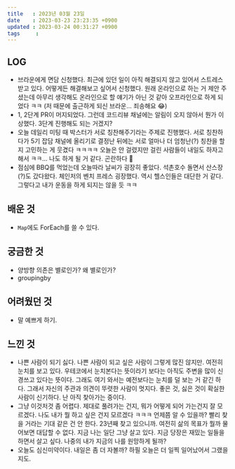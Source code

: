 ```yaml
---
title   : 2023년 03월 23일
date    : 2023-03-23 23:23:35 +0900
updated : 2023-03-24 00:31:27 +0900
tags     : 
---
```

## LOG
- 브라운에게 면담 신청했다. 최근에 있던 일이 아직 해결되지 않고 있어서 스트레스 받고 있다. 어떻게든 해결해보고 싶어서 신청했다. 원래 온라인으로 하는 거 제안 주셨는데 아무리 생각해도 온라인으로 할 얘기가 아닌 것 같아 오프라인으로 하게 되었다 ㅋㅋ (저 때문에 출근하게 되신 브라운... 죄송해요 😂)
- 1, 2단계 PR이 머지되었다. 그런데 코드리뷰 채널에는 알림이 오지 않아서 뭔가 이상했다. 3단계 진행해도 되는 거겠지?
- 오늘 데일리 미팅 때 박스터가 서로 칭찬해주기라는 주제로 진행했다. 서로 칭찬하다가 5기 잡담 채널에 올리기로 결정난 뒤에는 서로 얼마나 더 엄청난(?) 칭찬을 할 지 고민하는 게 웃겼다 ㅋㅋㅋㅋ 오늘은 안 걸렸지만 걸린 사람들이 내일도 하자고 해서 ㅋㅋ... 나도 하게 될 거 같다. 곤란하다 🧨
- 점심에 BBQ를 먹었는데 오늘따라 날씨가 굉장히 좋았다. 석촌호수 돌면서 산스장(?)도 갔다왔다. 체인저의 벤치 프레스 굉장했다. 역시 헬스인들은 대단한 거 같다. 그렇다고 내가 운동을 하게 되지는 않을 듯 ㅋㅋ

## 배운 것
- ```Map```에도 ForEach를 쓸 수 있다.

## 궁금한 것
- 양방향 의존은 별로인가? 왜 별로인가?
- groupingby

## 어려웠던 것
- 말 예쁘게 하기.

## 느낀 것
- 나쁜 사람이 되기 싫다. 나쁜 사람이 되고 싶은 사람이 그렇게 많진 않지만. 여전히 눈치를 보고 있다. 우테코에서 눈치본다는 뜻이라기 보다는 아직도 주변을 많이 신경쓰고 있다는 뜻이다. 그래도 여기 와서는 예전보다는 눈치를 덜 보는 거 같긴 하다. 그래서 자신의 주관과 의견이 뚜렷한 사람이 멋지다. 좋은 것, 싫은 것이 확실한 사람이 신기하다. 난 아직 찾아가는 중이다.
- 그냥 이것저것 좀 어렵다. 제대로 풀려가는 건지, 뭐가 어떻게 되어 가는건지 잘 모르겠다. 나도 내가 뭘 하고 싶은 건지 모르겠다 ㅋㅋㅋ 언제쯤 알 수 있을까? 빨리 찾을 거라는 기대 같은 건 안 한다. 23년째 찾고 있으니까. 여전히 삶의 목표가 뭘까 물어보면 대답할 수 없다. 지금 나는 일단 그냥 살고 있다. 지금 당장은 재밌는 일들을 하면서 살고 싶다. 나중의 내가 지금의 나를 원망하게 될까?
- 오늘도 심신미약이다. 내일은 좀 더 자볼까? 하필 오늘은 더 일찍 일어났어서 그랬을지도.
